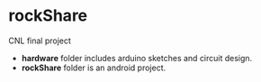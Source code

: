 # rockShare
CNL final project
* **hardware** folder includes arduino sketches and circuit design.
* **rockShare** folder is an android project.

